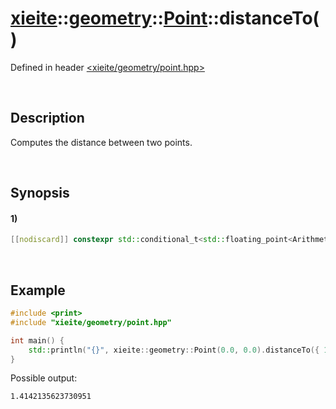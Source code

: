 # [xieite](../../../../../xieite.md)\:\:[geometry](../../../../../geometry.md)\:\:[Point<Arithmetic>](../../../point.md)\:\:distanceTo\(\)
Defined in header [<xieite/geometry/point.hpp>](../../../../../../include/xieite/geometry/point.hpp)

&nbsp;

## Description
Computes the distance between two points.

&nbsp;

## Synopsis
#### 1)
```cpp
[[nodiscard]] constexpr std::conditional_t<std::floating_point<Arithmetic>, Arithmetic, double> distanceTo(xieite::geometry::Point<Arithmetic> point) const noexcept;
```

&nbsp;

## Example
```cpp
#include <print>
#include "xieite/geometry/point.hpp"

int main() {
    std::println("{}", xieite::geometry::Point(0.0, 0.0).distanceTo({ 1.0, 1.0 }));
}
```
Possible output:
```
1.4142135623730951
```
